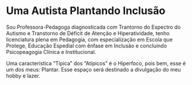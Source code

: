 <!DOCTYPE html>
<html lang="pt-BR">
<head> 
<meta charset="UTF8"> 
</head>
<body>
<h1>Uma Autista Plantando Inclusão</h1>
  <p>Sou Professora-Pedagoga diagnosticada com Trantorno do Espectro do Autismo e Transtorno de Déficit de Atenção e Hiperatividade, tenho licenciatura plena em Pedagogia, com especialização em Escola que Protege, Educação Espedial com ênfase em Inclusão e concluindo Psicopeagogia Clínica e Institucional.</p>
  <p>Uma característica “Típica” dos “Atípicos” é o Hiperfoco, pois bem, esse é um dos meus: Plantar. Esse espaço será destinado a divulgação do meu hobby e lazer.</p>
</body>
</html>
